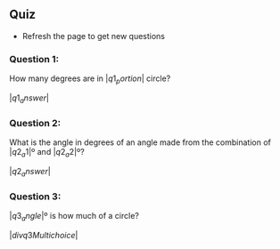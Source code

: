 ## Quiz

<!-- * Round answers to **closes decimal places** -->
* Refresh the page to get new questions

### Question 1:

How many degrees are in $|q1_portion|$ circle?

<quiz entryInteger>$|q1_answer|$</quiz>


### Question 2:

What is the angle in degrees of an angle made from the combination of $|q2_a1|$º and $|q2_a2|$º?

<quiz entryInteger>$|q2_answer|$</quiz>

### Question 3:

$|q3_angle|$º is how much of a circle?

$|div q3Multichoice|$
